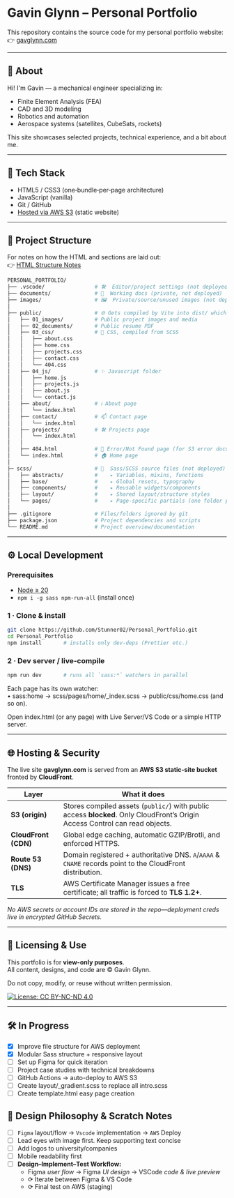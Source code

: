 # Gavin Glynn – Personal Portfolio

This repository contains the source code for my personal portfolio website:  
👉 [gavglynn.com](https://gavglynn.com)

---

## 🔭 About

Hi! I'm Gavin — a mechanical engineer specializing in:

- Finite Element Analysis (FEA)
- CAD and 3D modeling
- Robotics and automation
- Aerospace systems (satellites, CubeSats, rockets)

This site showcases selected projects, technical experience, and a bit about me.

---

## 🧰 Tech Stack

- HTML5 / CSS3 (one‑bundle‑per‑page architecture)
- JavaScript (vanilla)
- Git / GitHub
- [Hosted via AWS S3](#hosting--security) (static website)

---

## 📁 Project Structure

For notes on how the HTML and sections are laid out:  
👉 [HTML Structure Notes](documents/html-home-layout.md)

```bash
PERSONAL_PORTFOLIO/
├── .vscode/                # 🛠️  Editor/project settings (not deployed)
├── documents/              # 📑  Working docs (private, not deployed)
├── images/                 # 🖼️  Private/source/unused images (not deployed)
│
├── public/                 # 🌐 Gets compiled by Vite into dist/ which is then deployed to AWS S3!
│   ├── 01_images/          # Public project images and media
│   ├── 02_documents/       # Public resume PDF
│   ├── 03_css/             # 🎨 CSS, compiled from SCSS
│   │   ├── about.css
│   │   ├── home.css
│   │   ├── projects.css
│   │   ├── contact.css
│   │   └── 404.css
│   ├── 04_js/              # ✨ Javascript folder
│   │   ├── home.js
│   │   ├── projects.js
│   │   ├── about.js
│   │   └── contact.js
│   ├── about/              # ℹ️ About page
│   │   └── index.html
│   ├── contact/            # 📫 Contact page
│   │   └── index.html 
│   ├── projects/           # 🛠️ Projects page 
│   │   └── index.html
│   │
│   ├── 404.html            # 🚫 Error/Not Found page (for S3 error document)
│   └── index.html          # 🏠 Home page
│
├─ scss/                    # 💅  Sass/SCSS source files (not deployed)
│   ├── abstracts/          #    ▸ Variables, mixins, functions
│   ├── base/               #    ▸ Global resets, typography
│   ├── components/         #    ▸ Reusable widgets/components
│   ├── layout/             #    ▸ Shared layout/structure styles
│   └── pages/              #    ▸ Page-specific partials (one folder per page)
│
├── .gitignore              # Files/folders ignored by git
├── package.json            # Project dependencies and scripts
└── README.md               # Project overview/documentation
```
---

## ⚙️ Local Development

### Prerequisites
* [Node ≥ 20](https://nodejs.org/)  
* `npm i -g sass npm-run-all`  (install once)

### 1 · Clone & install

```bash
git clone https://github.com/Stunner02/Personal_Portfolio.git
cd Personal_Portfolio
npm install       # installs only dev-deps (Prettier etc.)
```

### 2 · Dev server / live-compile
```bash
npm run dev       # runs all `sass:*` watchers in parallel
```

Each page has its own watcher:<br>
• sass:home → scss/pages/home/_index.scss → public/css/home.css (and so on).

Open index.html (or any page) with Live Server/VS Code or a simple HTTP server.

---

## 🌐 Hosting & Security

The live site **gavglynn.com** is served from an **AWS S3 static‑site bucket** fronted by **CloudFront**.

| Layer | What it does |
|-------|--------------|
| **S3 (origin)** | Stores compiled assets (`public/`) with public access **blocked**. Only CloudFront’s Origin Access Control can read objects. |
| **CloudFront (CDN)** | Global edge caching, automatic GZIP/Brotli, and enforced HTTPS. |
| **Route 53 (DNS)** | Domain registered + authoritative DNS. `A`/`AAAA` & `CNAME` records point to the CloudFront distribution. |
| **TLS** | AWS Certificate Manager issues a free certificate; all traffic is forced to **TLS 1.2+**. |

_No AWS secrets or account IDs are stored in the repo—deployment creds live in encrypted GitHub Secrets._

---

## 🚫 Licensing & Use

This portfolio is for **view-only purposes**.  
All content, designs, and code are © Gavin Glynn.  

Do not copy, modify, or reuse without written permission.

[![License: CC BY-NC-ND 4.0](https://img.shields.io/badge/License-CC%20BY--NC--ND%204.0-lightgrey.svg)](https://creativecommons.org/licenses/by-nc-nd/4.0/)

---

## 🛠️ In Progress

- [x] Improve file structure for AWS deployment
- [x] Modular Sass structure + responsive layout
- [ ] Set up Figma for quick iteration
- [ ] Project case studies with technical breakdowns
- [ ] GitHub Actions → auto-deploy to AWS S3
- [ ] Create layout/_gradient.scss to replace all intro.scss
- [ ] Create template.html easy page creation

## 🧠 Design Philosophy & Scratch Notes

- [ ] `Figma` layout/flow → `Vscode` implementation → `AWS` Deploy
- [ ] Lead eyes with image first. Keep supporting text concise
- [ ] Add logos to university/companies
- [ ] Mobile readability first
- [ ] **Design–Implement–Test Workflow:**  
  - Figma _user flow_ → Figma _UI design_ → VSCode _code & live preview_
  - ⟳ Iterate between Figma & VS Code
  - ⟳ Final test on AWS (staging)
